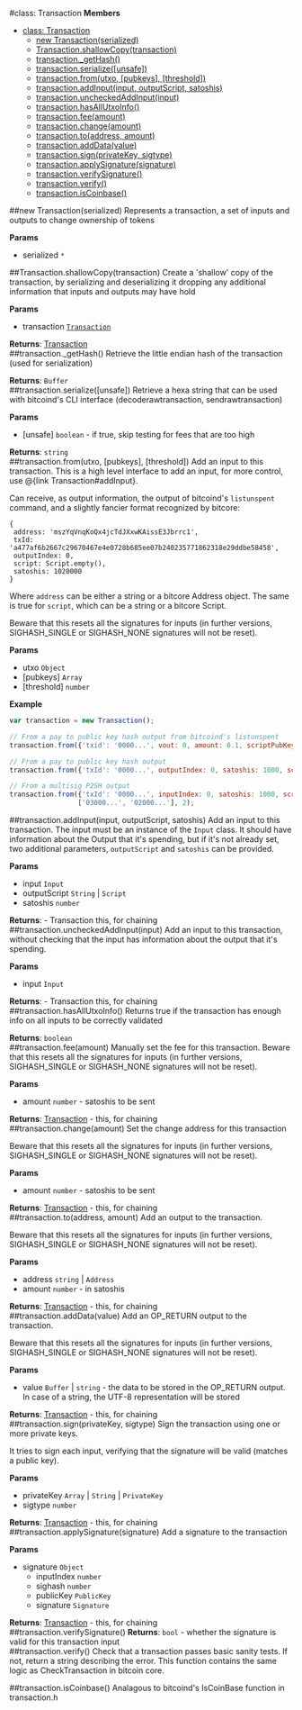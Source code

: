 <a name="Transaction"></a>
#class: Transaction
**Members**

* [class: Transaction](#Transaction)
  * [new Transaction(serialized)](#new_Transaction)
  * [Transaction.shallowCopy(transaction)](#Transaction.shallowCopy)
  * [transaction._getHash()](#Transaction#_getHash)
  * [transaction.serialize([unsafe])](#Transaction#serialize)
  * [transaction.from(utxo, [pubkeys], [threshold])](#Transaction#from)
  * [transaction.addInput(input, outputScript, satoshis)](#Transaction#addInput)
  * [transaction.uncheckedAddInput(input)](#Transaction#uncheckedAddInput)
  * [transaction.hasAllUtxoInfo()](#Transaction#hasAllUtxoInfo)
  * [transaction.fee(amount)](#Transaction#fee)
  * [transaction.change(amount)](#Transaction#change)
  * [transaction.to(address, amount)](#Transaction#to)
  * [transaction.addData(value)](#Transaction#addData)
  * [transaction.sign(privateKey, sigtype)](#Transaction#sign)
  * [transaction.applySignature(signature)](#Transaction#applySignature)
  * [transaction.verifySignature()](#Transaction#verifySignature)
  * [transaction.verify()](#Transaction#verify)
  * [transaction.isCoinbase()](#Transaction#isCoinbase)

<a name="new_Transaction"></a>
##new Transaction(serialized)
Represents a transaction, a set of inputs and outputs to change ownership of tokens

**Params**

- serialized `*`  

<a name="Transaction.shallowCopy"></a>
##Transaction.shallowCopy(transaction)
Create a 'shallow' copy of the transaction, by serializing and deserializing
it dropping any additional information that inputs and outputs may have hold

**Params**

- transaction <code>[Transaction](#Transaction)</code>  

**Returns**: [Transaction](#Transaction)  
<a name="Transaction#_getHash"></a>
##transaction._getHash()
Retrieve the little endian hash of the transaction (used for serialization)

**Returns**: `Buffer`  
<a name="Transaction#serialize"></a>
##transaction.serialize([unsafe])
Retrieve a hexa string that can be used with bitcoind's CLI interface
(decoderawtransaction, sendrawtransaction)

**Params**

- \[unsafe\] `boolean` - if true, skip testing for fees that are too high  

**Returns**: `string`  
<a name="Transaction#from"></a>
##transaction.from(utxo, [pubkeys], [threshold])
Add an input to this transaction. This is a high level interface
to add an input, for more control, use @{link Transaction#addInput}.

Can receive, as output information, the output of bitcoind's `listunspent` command,
and a slightly fancier format recognized by bitcore:

```
{
 address: 'mszYqVnqKoQx4jcTdJXxwKAissE3Jbrrc1',
 txId: 'a477af6b2667c29670467e4e0728b685ee07b240235771862318e29ddbe58458',
 outputIndex: 0,
 script: Script.empty(),
 satoshis: 1020000
}
```
Where `address` can be either a string or a bitcore Address object. The
same is true for `script`, which can be a string or a bitcore Script.

Beware that this resets all the signatures for inputs (in further versions,
SIGHASH_SINGLE or SIGHASH_NONE signatures will not be reset).

**Params**

- utxo `Object`  
- \[pubkeys\] `Array`  
- \[threshold\] `number`  

**Example**  
```javascript
var transaction = new Transaction();

// From a pay to public key hash output from bitcoind's listunspent
transaction.from({'txid': '0000...', vout: 0, amount: 0.1, scriptPubKey: 'OP_DUP ...'});

// From a pay to public key hash output
transaction.from({'txId': '0000...', outputIndex: 0, satoshis: 1000, script: 'OP_DUP ...'});

// From a multisig P2SH output
transaction.from({'txId': '0000...', inputIndex: 0, satoshis: 1000, script: '... OP_HASH'},
                 ['03000...', '02000...'], 2);
```

<a name="Transaction#addInput"></a>
##transaction.addInput(input, outputScript, satoshis)
Add an input to this transaction. The input must be an instance of the `Input` class.
It should have information about the Output that it's spending, but if it's not already
set, two additional parameters, `outputScript` and `satoshis` can be provided.

**Params**

- input `Input`  
- outputScript `String` | `Script`  
- satoshis `number`  

**Returns**:  - Transaction this, for chaining  
<a name="Transaction#uncheckedAddInput"></a>
##transaction.uncheckedAddInput(input)
Add an input to this transaction, without checking that the input has information about
the output that it's spending.

**Params**

- input `Input`  

**Returns**:  - Transaction this, for chaining  
<a name="Transaction#hasAllUtxoInfo"></a>
##transaction.hasAllUtxoInfo()
Returns true if the transaction has enough info on all inputs to be correctly validated

**Returns**: `boolean`  
<a name="Transaction#fee"></a>
##transaction.fee(amount)
Manually set the fee for this transaction. Beware that this resets all the signatures
for inputs (in further versions, SIGHASH_SINGLE or SIGHASH_NONE signatures will not
be reset).

**Params**

- amount `number` - satoshis to be sent  

**Returns**: [Transaction](#Transaction) - this, for chaining  
<a name="Transaction#change"></a>
##transaction.change(amount)
Set the change address for this transaction

Beware that this resets all the signatures for inputs (in further versions,
SIGHASH_SINGLE or SIGHASH_NONE signatures will not be reset).

**Params**

- amount `number` - satoshis to be sent  

**Returns**: [Transaction](#Transaction) - this, for chaining  
<a name="Transaction#to"></a>
##transaction.to(address, amount)
Add an output to the transaction.

Beware that this resets all the signatures for inputs (in further versions,
SIGHASH_SINGLE or SIGHASH_NONE signatures will not be reset).

**Params**

- address `string` | `Address`  
- amount `number` - in satoshis  

**Returns**: [Transaction](#Transaction) - this, for chaining  
<a name="Transaction#addData"></a>
##transaction.addData(value)
Add an OP_RETURN output to the transaction.

Beware that this resets all the signatures for inputs (in further versions,
SIGHASH_SINGLE or SIGHASH_NONE signatures will not be reset).

**Params**

- value `Buffer` | `string` - the data to be stored in the OP_RETURN output.
   In case of a string, the UTF-8 representation will be stored  

**Returns**: [Transaction](#Transaction) - this, for chaining  
<a name="Transaction#sign"></a>
##transaction.sign(privateKey, sigtype)
Sign the transaction using one or more private keys.

It tries to sign each input, verifying that the signature will be valid
(matches a public key).

**Params**

- privateKey `Array` | `String` | `PrivateKey`  
- sigtype `number`  

**Returns**: [Transaction](#Transaction) - this, for chaining  
<a name="Transaction#applySignature"></a>
##transaction.applySignature(signature)
Add a signature to the transaction

**Params**

- signature `Object`  
  - inputIndex `number`  
  - sighash `number`  
  - publicKey `PublicKey`  
  - signature `Signature`  

**Returns**: [Transaction](#Transaction) - this, for chaining  
<a name="Transaction#verifySignature"></a>
##transaction.verifySignature()
**Returns**: `bool` - whether the signature is valid for this transaction input  
<a name="Transaction#verify"></a>
##transaction.verify()
Check that a transaction passes basic sanity tests. If not, return a string
describing the error. This function contains the same logic as
CheckTransaction in bitcoin core.

<a name="Transaction#isCoinbase"></a>
##transaction.isCoinbase()
Analagous to bitcoind's IsCoinBase function in transaction.h

